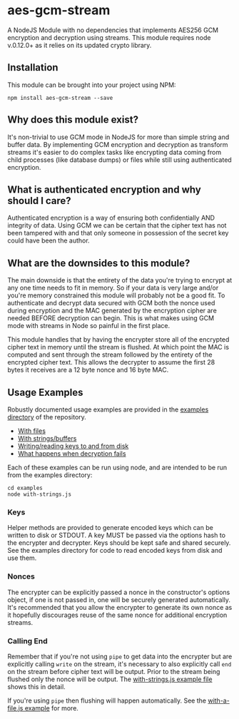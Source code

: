 # aes-gcm-stream
A NodeJS Module with no dependencies that implements AES256 GCM encryption and decryption using streams.
This module requires node v.0.12.0+ as it relies on its updated crypto library.

## Installation
This module can be brought into your project using NPM:

```
npm install aes-gcm-stream --save
```

## Why does this module exist?
It's non-trivial to use GCM mode in NodeJS for more than simple string and buffer data. By implementing
GCM encryption and decryption as transform streams it's easier to do complex tasks like encrypting data
coming from child processes (like database dumps) or files while still using authenticated encryption.

## What is authenticated encryption and why should I care?
Authenticated encryption is a way of ensuring both confidentially AND integrity of data. Using GCM
we can be certain that the cipher text has not been tampered with and that only someone in possession
of the secret key could have been the author.

## What are the downsides to this module?
The main downside is that the entirety of the data you're trying to encrypt at any one time needs to fit
in memory. So if your data is very large and/or you're memory constrained this module will probably not
be a good fit. To authenticate and decrypt data secured with GCM both the nonce used during encryption and
the MAC generated by the encryption cipher are needed BEFORE decryption can begin. This is what makes
using GCM mode with streams in Node so painful in the first place.

This module handles that by having the encrypter store all of the encrypted cipher text in memory
until the stream is flushed. At which point the MAC is computed and sent through the stream followed by
the entirety of the encrypted cipher text. This allows the decrypter to assume the
first 28 bytes it receives are a 12 byte nonce and 16 byte MAC.

## Usage Examples
Robustly documented usage examples are provided in the [examples directory](https://github.com/MattSurabian/aes-gcm-stream/tree/master/examples) of the repository.
 - [With files](https://github.com/MattSurabian/aes-gcm-stream/blob/master/examples/with-a-file.js)
 - [With strings/buffers](https://github.com/MattSurabian/aes-gcm-stream/blob/master/examples/with-strings.js)
 - [Writing/reading keys to and from disk](https://github.com/MattSurabian/aes-gcm-stream/blob/master/examples/read-write-key-file.js)
 - [What happens when decryption fails](https://github.com/MattSurabian/aes-gcm-stream/blob/master/examples/failed-decryption.js)

Each of these examples can be run using node, and are intended to be run from the examples directory:

```
cd examples
node with-strings.js
```

### Keys
Helper methods are provided to generate encoded keys which can be written to disk or STDOUT. A key
MUST be passed via the options hash to the encrypter and decrypter. Keys should be kept safe and
shared securely. See the examples directory for code to read encoded keys from disk and use them.

### Nonces
The encrypter can be explicitly passed a nonce in the constructor's options object, if one is
not passed in, one will be securely generated automatically. It's recommended that you allow the
encrypter to generate its own nonce as it hopefully discourages reuse of the same nonce for additional
encryption streams.

### Calling End
Remember that if you're not using `pipe` to get data into the encrypter but are explicitly calling
`write` on the stream, it's necessary to also explicitly call `end` on the stream before cipher text
will be output. Prior to the stream being flushed only the nonce will be output. The [with-strings.js
example file](https://github.com/MattSurabian/aes-gcm-stream/blob/master/examples/with-strings.js) shows this in detail.

If you're using `pipe` then flushing will happen automatically. See the [with-a-file.js example](https://github.com/MattSurabian/aes-gcm-stream/blob/master/examples/with-a-file.js) for more.